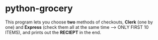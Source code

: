 # python-grocery

This program lets you choose **two** methods of checkouts, **Clerk** (one by one) and **Express** (check them all at the same time --> ONLY FIRST 10 ITEMS), and prints out the **RECIEPT** in the end.
